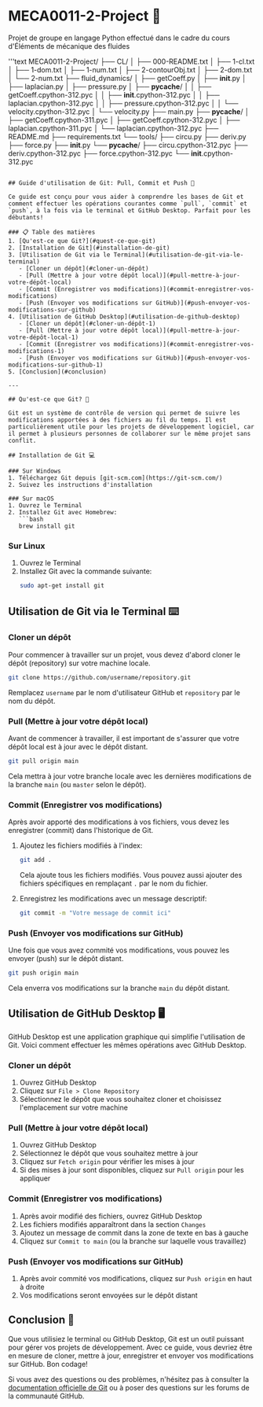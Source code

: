 # MECA0011-2-Project 🚀
Projet de groupe en langage Python effectué dans le cadre du cours d'Éléments de mécanique des fluides

'''text
MECA0011-2-Project/
├── CL/
│   ├── 000-README.txt
│   ├── 1-cl.txt
│   ├── 1-dom.txt
│   ├── 1-num.txt
│   ├── 2-contourObj.txt
│   ├── 2-dom.txt
│   └── 2-num.txt
├── fluid_dynamics/
│   ├── getCoeff.py
│   ├── __init__.py
│   ├── laplacian.py
│   ├── pressure.py
│   ├── __pycache__/
│   │   ├── getCoeff.cpython-312.pyc
│   │   ├── __init__.cpython-312.pyc
│   │   ├── laplacian.cpython-312.pyc
│   │   ├── pressure.cpython-312.pyc
│   │   └── velocity.cpython-312.pyc
│   └── velocity.py
├── main.py
├── __pycache__/
│   ├── getCoeff.cpython-311.pyc
│   ├── getCoeff.cpython-312.pyc
│   ├── laplacian.cpython-311.pyc
│   └── laplacian.cpython-312.pyc
├── README.md
├── requirements.txt
└── tools/
    ├── circu.py
    ├── deriv.py
    ├── force.py
    ├── __init__.py
    └── __pycache__/
        ├── circu.cpython-312.pyc
        ├── deriv.cpython-312.pyc
        ├── force.cpython-312.pyc
        └── __init__.cpython-312.pyc
```

## Guide d'utilisation de Git: Pull, Commit et Push 🔄

Ce guide est conçu pour vous aider à comprendre les bases de Git et comment effectuer les opérations courantes comme `pull`, `commit` et `push`, à la fois via le terminal et GitHub Desktop. Parfait pour les débutants!

### 📋 Table des matières
1. [Qu'est-ce que Git?](#quest-ce-que-git)
2. [Installation de Git](#installation-de-git)
3. [Utilisation de Git via le Terminal](#utilisation-de-git-via-le-terminal)
   - [Cloner un dépôt](#cloner-un-dépôt)
   - [Pull (Mettre à jour votre dépôt local)](#pull-mettre-à-jour-votre-dépôt-local)
   - [Commit (Enregistrer vos modifications)](#commit-enregistrer-vos-modifications)
   - [Push (Envoyer vos modifications sur GitHub)](#push-envoyer-vos-modifications-sur-github)
4. [Utilisation de GitHub Desktop](#utilisation-de-github-desktop)
   - [Cloner un dépôt](#cloner-un-dépôt-1)
   - [Pull (Mettre à jour votre dépôt local)](#pull-mettre-à-jour-votre-dépôt-local-1)
   - [Commit (Enregistrer vos modifications)](#commit-enregistrer-vos-modifications-1)
   - [Push (Envoyer vos modifications sur GitHub)](#push-envoyer-vos-modifications-sur-github-1)
5. [Conclusion](#conclusion)

---

## Qu'est-ce que Git? 🤔

Git est un système de contrôle de version qui permet de suivre les modifications apportées à des fichiers au fil du temps. Il est particulièrement utile pour les projets de développement logiciel, car il permet à plusieurs personnes de collaborer sur le même projet sans conflit.

## Installation de Git 💻

### Sur Windows
1. Téléchargez Git depuis [git-scm.com](https://git-scm.com/)
2. Suivez les instructions d'installation

### Sur macOS
1. Ouvrez le Terminal
2. Installez Git avec Homebrew:
   ```bash
   brew install git
   ```

### Sur Linux
1. Ouvrez le Terminal
2. Installez Git avec la commande suivante:
   ```bash
   sudo apt-get install git
   ```

## Utilisation de Git via le Terminal ⌨️

### Cloner un dépôt

Pour commencer à travailler sur un projet, vous devez d'abord cloner le dépôt (repository) sur votre machine locale.

```bash
git clone https://github.com/username/repository.git
```

Remplacez `username` par le nom d'utilisateur GitHub et `repository` par le nom du dépôt.

### Pull (Mettre à jour votre dépôt local)

Avant de commencer à travailler, il est important de s'assurer que votre dépôt local est à jour avec le dépôt distant.

```bash
git pull origin main
```

Cela mettra à jour votre branche locale avec les dernières modifications de la branche `main` (ou `master` selon le dépôt).

### Commit (Enregistrer vos modifications)

Après avoir apporté des modifications à vos fichiers, vous devez les enregistrer (commit) dans l'historique de Git.

1. Ajoutez les fichiers modifiés à l'index:
   ```bash
   git add .
   ```
   Cela ajoute tous les fichiers modifiés. Vous pouvez aussi ajouter des fichiers spécifiques en remplaçant `.` par le nom du fichier.

2. Enregistrez les modifications avec un message descriptif:
   ```bash
   git commit -m "Votre message de commit ici"
   ```

### Push (Envoyer vos modifications sur GitHub)

Une fois que vous avez commité vos modifications, vous pouvez les envoyer (push) sur le dépôt distant.

```bash
git push origin main
```

Cela enverra vos modifications sur la branche `main` du dépôt distant.

## Utilisation de GitHub Desktop 🖥️

GitHub Desktop est une application graphique qui simplifie l'utilisation de Git. Voici comment effectuer les mêmes opérations avec GitHub Desktop.

### Cloner un dépôt

1. Ouvrez GitHub Desktop
2. Cliquez sur `File > Clone Repository`
3. Sélectionnez le dépôt que vous souhaitez cloner et choisissez l'emplacement sur votre machine

### Pull (Mettre à jour votre dépôt local)

1. Ouvrez GitHub Desktop
2. Sélectionnez le dépôt que vous souhaitez mettre à jour
3. Cliquez sur `Fetch origin` pour vérifier les mises à jour
4. Si des mises à jour sont disponibles, cliquez sur `Pull origin` pour les appliquer

### Commit (Enregistrer vos modifications)

1. Après avoir modifié des fichiers, ouvrez GitHub Desktop
2. Les fichiers modifiés apparaîtront dans la section `Changes`
3. Ajoutez un message de commit dans la zone de texte en bas à gauche
4. Cliquez sur `Commit to main` (ou la branche sur laquelle vous travaillez)

### Push (Envoyer vos modifications sur GitHub)

1. Après avoir commité vos modifications, cliquez sur `Push origin` en haut à droite
2. Vos modifications seront envoyées sur le dépôt distant

## Conclusion 🎉

Que vous utilisiez le terminal ou GitHub Desktop, Git est un outil puissant pour gérer vos projets de développement. Avec ce guide, vous devriez être en mesure de cloner, mettre à jour, enregistrer et envoyer vos modifications sur GitHub. Bon codage!

Si vous avez des questions ou des problèmes, n'hésitez pas à consulter la [documentation officielle de Git](https://git-scm.com/doc) ou à poser des questions sur les forums de la communauté GitHub.
